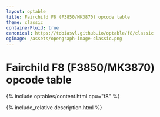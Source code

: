 ```yaml
---
layout: optable
title: Fairchild F8 (F3850/MK3870) opcode table
theme: classic
containerFluid: true
canonical: https://tobiasvl.github.io/optable/f8/classic
ogimage: /assets/opengraph-image-classic.png
---
```


<h1>Fairchild F8 (F3850/MK3870) opcode table<!-- (<a href="{{ "/Opcodes.json" | relative_url }}">JSON</a>)--></h1>

{% include optables/content.html cpu="f8" %}

{% include_relative description.html %}
